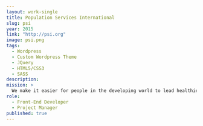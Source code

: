 ```yaml
---
layout: work-single
title: Population Services International
slug: psi
year: 2015
link: "http://psi.org"
image: psi.png
tags:
  - Wordpress
  - Custom Wordpress Theme
  - JQuery
  - HTML5/CSS3
  - SASS
description:
mission: >
  We make it easier for people in the developing world to lead healthier lives and plan the families they desire.
role:
  - Front-End Developer
  - Project Manager
published: true
---
```

